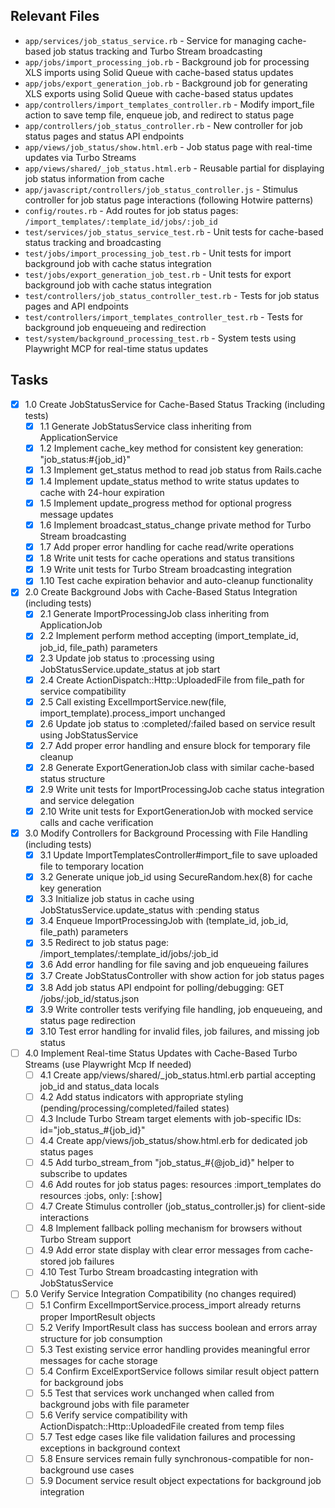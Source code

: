 ## Relevant Files

- `app/services/job_status_service.rb` - Service for managing cache-based job status tracking and Turbo Stream broadcasting
- `app/jobs/import_processing_job.rb` - Background job for processing XLS imports using Solid Queue with cache-based status updates
- `app/jobs/export_generation_job.rb` - Background job for generating XLS exports using Solid Queue with cache-based status updates
- `app/controllers/import_templates_controller.rb` - Modify import_file action to save temp file, enqueue job, and redirect to status page
- `app/controllers/job_status_controller.rb` - New controller for job status pages and status API endpoints
- `app/views/job_status/show.html.erb` - Job status page with real-time updates via Turbo Streams
- `app/views/shared/_job_status.html.erb` - Reusable partial for displaying job status information from cache
- `app/javascript/controllers/job_status_controller.js` - Stimulus controller for job status page interactions (following Hotwire patterns)
- `config/routes.rb` - Add routes for job status pages: `/import_templates/:template_id/jobs/:job_id`
- `test/services/job_status_service_test.rb` - Unit tests for cache-based status tracking and broadcasting
- `test/jobs/import_processing_job_test.rb` - Unit tests for import background job with cache status integration
- `test/jobs/export_generation_job_test.rb` - Unit tests for export background job with cache status integration
- `test/controllers/job_status_controller_test.rb` - Tests for job status pages and API endpoints
- `test/controllers/import_templates_controller_test.rb` - Tests for background job enqueueing and redirection
- `test/system/background_processing_test.rb` - System tests using Playwright MCP for real-time status updates

## Tasks

- [x] 1.0 Create JobStatusService for Cache-Based Status Tracking (including tests)
  - [x] 1.1 Generate JobStatusService class inheriting from ApplicationService
  - [x] 1.2 Implement cache_key method for consistent key generation: "job_status:#{job_id}"
  - [x] 1.3 Implement get_status method to read job status from Rails.cache
  - [x] 1.4 Implement update_status method to write status updates to cache with 24-hour expiration
  - [x] 1.5 Implement update_progress method for optional progress message updates
  - [x] 1.6 Implement broadcast_status_change private method for Turbo Stream broadcasting
  - [x] 1.7 Add proper error handling for cache read/write operations
  - [x] 1.8 Write unit tests for cache operations and status transitions
  - [x] 1.9 Write unit tests for Turbo Stream broadcasting integration
  - [x] 1.10 Test cache expiration behavior and auto-cleanup functionality

- [x] 2.0 Create Background Jobs with Cache-Based Status Integration (including tests)
  - [x] 2.1 Generate ImportProcessingJob class inheriting from ApplicationJob
  - [x] 2.2 Implement perform method accepting (import_template_id, job_id, file_path) parameters
  - [x] 2.3 Update job status to :processing using JobStatusService.update_status at job start
  - [x] 2.4 Create ActionDispatch::Http::UploadedFile from file_path for service compatibility
  - [x] 2.5 Call existing ExcelImportService.new(file, import_template).process_import unchanged
  - [x] 2.6 Update job status to :completed/:failed based on service result using JobStatusService
  - [x] 2.7 Add proper error handling and ensure block for temporary file cleanup
  - [x] 2.8 Generate ExportGenerationJob class with similar cache-based status structure
  - [x] 2.9 Write unit tests for ImportProcessingJob cache status integration and service delegation
  - [x] 2.10 Write unit tests for ExportGenerationJob with mocked service calls and cache verification

- [x] 3.0 Modify Controllers for Background Processing with File Handling (including tests)
  - [x] 3.1 Update ImportTemplatesController#import_file to save uploaded file to temporary location
  - [x] 3.2 Generate unique job_id using SecureRandom.hex(8) for cache key generation
  - [x] 3.3 Initialize job status in cache using JobStatusService.update_status with :pending status
  - [x] 3.4 Enqueue ImportProcessingJob with (template_id, job_id, file_path) parameters
  - [x] 3.5 Redirect to job status page: /import_templates/:template_id/jobs/:job_id
  - [x] 3.6 Add error handling for file saving and job enqueueing failures
  - [x] 3.7 Create JobStatusController with show action for job status pages
  - [x] 3.8 Add job status API endpoint for polling/debugging: GET /jobs/:job_id/status.json
  - [x] 3.9 Write controller tests verifying file handling, job enqueueing, and status page redirection
  - [x] 3.10 Test error handling for invalid files, job failures, and missing job status

- [ ] 4.0 Implement Real-time Status Updates with Cache-Based Turbo Streams (use Playwright Mcp If needed)
  - [ ] 4.1 Create app/views/shared/_job_status.html.erb partial accepting job_id and status_data locals
  - [ ] 4.2 Add status indicators with appropriate styling (pending/processing/completed/failed states)
  - [ ] 4.3 Include Turbo Stream target elements with job-specific IDs: id="job_status_#{job_id}"
  - [ ] 4.4 Create app/views/job_status/show.html.erb for dedicated job status pages
  - [ ] 4.5 Add turbo_stream_from "job_status_#{@job_id}" helper to subscribe to updates
  - [ ] 4.6 Add routes for job status pages: resources :import_templates do resources :jobs, only: [:show]
  - [ ] 4.7 Create Stimulus controller (job_status_controller.js) for client-side interactions
  - [ ] 4.8 Implement fallback polling mechanism for browsers without Turbo Stream support
  - [ ] 4.9 Add error state display with clear error messages from cache-stored job failures
  - [ ] 4.10 Test Turbo Stream broadcasting integration with JobStatusService

- [ ] 5.0 Verify Service Integration Compatibility (no changes required)
  - [ ] 5.1 Confirm ExcelImportService.process_import already returns proper ImportResult objects
  - [ ] 5.2 Verify ImportResult class has success boolean and errors array structure for job consumption
  - [ ] 5.3 Test existing service error handling provides meaningful error messages for cache storage
  - [ ] 5.4 Confirm ExcelExportService follows similar result object pattern for background jobs
  - [ ] 5.5 Test that services work unchanged when called from background jobs with file parameter
  - [ ] 5.6 Verify service compatibility with ActionDispatch::Http::UploadedFile created from temp files
  - [ ] 5.7 Test edge cases like file validation failures and processing exceptions in background context
  - [ ] 5.8 Ensure services remain fully synchronous-compatible for non-background use cases
  - [ ] 5.9 Document service result object expectations for background job integration